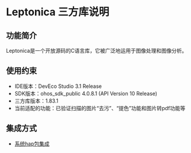 # Leptonica 三方库说明

## 功能简介

Leptonica是一个开放源码的C语言库，它被广泛地运用于图像处理和图像分析。

## 使用约束

- IDE版本：DevEco Studio 3.1 Release
- SDK版本：ohos_sdk_public 4.0.8.1 (API Version 10 Release)
- 三方库版本：1.83.1
- 当前适配的功能：已验证扫描的图片“去污”、“提色”功能和图片转pdf功能等

## 集成方式

- [系统hap包集成](docs/hap_integrate.md)
